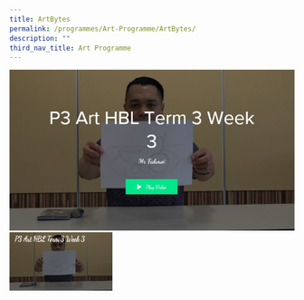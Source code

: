 ```yaml
---
title: ArtBytes
permalink: /programmes/Art-Programme/ArtBytes/
description: ""
third_nav_title: Art Programme
---
```


![](/images/canvas_video1.jpg)
![](/images/canvas_video2.jpg)